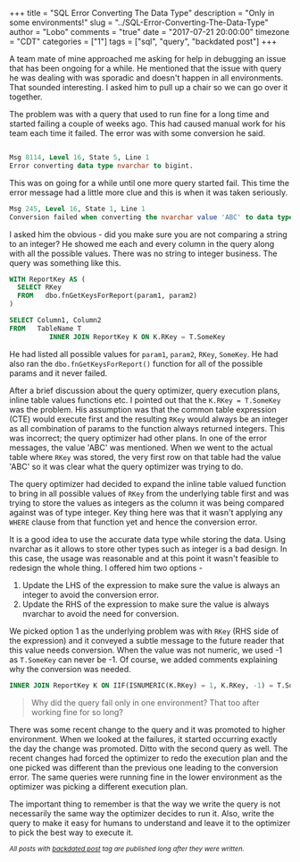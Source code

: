 +++
title = "SQL Error Converting The Data Type"
description = "Only in some environments!"
slug = "../SQL-Error-Converting-The-Data-Type"
author = "Lobo"
comments = "true"
date = "2017-07-21 20:00:00"
timezone = "CDT"
categories = ["1"]
tags = ["sql", "query", "backdated post"]
+++

A team mate of mine approached me asking for help in debugging an issue that has been ongoing for a while. He mentioned that the issue with query he was dealing with was sporadic and doesn't happen in all environments. That sounded interesting. I asked him to pull up a chair so we can go over it together.

The problem was with a query that used to run fine for a long time and started failing a couple of weeks ago. This had caused manual work for his team each time it failed. The error was with some conversion he said.

```sql

Msg 8114, Level 16, State 5, Line 1
Error converting data type nvarchar to bigint.
```

This was on going for a while until one more query started fail. This time the error message had a little more clue and this is when it was taken seriously.

```sql
Msg 245, Level 16, State 1, Line 1
Conversion failed when converting the nvarchar value 'ABC' to data type int.
```

I asked him the obvious - did you make sure you are not comparing a string to an integer? He showed me each and every column in the query along with all the possible values. There was no string to integer business. The query was something like this.

```sql
WITH ReportKey AS (
  SELECT RKey
  FROM   dbo.fnGetKeysForReport(param1, param2)
)

SELECT Column1, Column2
FROM   TableName T
          INNER JOIN ReportKey K ON K.RKey = T.SomeKey
```

He had listed all possible values for `param1`, `param2`, `RKey`, `SomeKey`. He had also ran the `dbo.fnGetKeysForReport()` function for all of the possible params and it never failed.

After a brief discussion about the query optimizer, query execution plans, inline table values functions etc. I pointed out that the `K.RKey = T.SomeKey` was the problem. His assumption was that the common table expression (CTE) would execute first and the resulting `RKey` would always be an integer as all combination of params to the function always returned integers. This was incorrect; the query optimizer had other plans. In one of the error messages, the value 'ABC' was mentioned. When we went to the actual table where `RKey` was stored, the very first row on that table had the value 'ABC' so it was clear what the query optimizer was trying to do.

The query optimizer had decided to expand the inline table valued function to bring in all possible values of `RKey` from the underlying table first and was trying to store the values as integers as the column it was being compared against was of type integer. Key thing here was that it wasn't applying any `WHERE` clause from that function yet and hence the conversion error.

It is a good idea to use the accurate data type while storing the data. Using nvarchar as it allows to store other types such as integer is a bad design. In this case, the usage was reasonable and at this point it wasn't feasible to redesign the whole thing. I offered him two options -  
1. Update the LHS of the expression to make sure the value is always an integer to avoid the conversion error.
1. Update the RHS of the expression to make sure the value is always nvarchar to avoid the need for conversion.

We picked option 1 as the underlying problem was with `RKey` (RHS side of the expression) and it conveyed a subtle message to the future reader that this value needs conversion. When the value was not numeric, we used -1 as `T.SomeKey` can never be -1. Of course, we added comments explaining why the conversion was needed.

```sql
INNER JOIN ReportKey K ON IIF(ISNUMERIC(K.RKey) = 1, K.RKey, -1) = T.SomeKey
```

> Why did the query fail only in one environment? That too after working fine for so long?

There was some recent change to the query and it was promoted to higher environment. When we looked at the failures, it started occurring exactly the day the change was promoted. Ditto with the second query as well. The recent changes had forced the optimizer to redo the execution plan and the one picked was different than the previous one leading to the conversion error. The same queries were running fine in the lower environment as the optimizer was picking a different execution plan.

The important thing to remember is that the way we write the query is not necessarily the same way the optimizer decides to run it. Also, write the query to make it easy for humans to understand and leave it to the optimizer to pick the best way to execute it.

<small>_All posts with [backdated post](/tags/backdated-post) tag are published long after they were written._</small>
